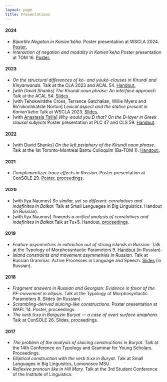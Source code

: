 ```yaml
---
layout: page
title: Presentations
---
```


<h4> 2024 </h4>

<ul>
	<li> <i>Bipartite Negaton in Kanien’kéha. </i> Poster presentation at WSCLA 2024. <a href="{{ site.baseurl }}/files/morgunova_wscla24_poster.pdf" class="pdf">Poster.</a> </li>
	<li> <i>Interaction of negation and modality in Kanien’keha </i> Poster presentation at TOM 16. <a href="{{ site.baseurl }}/files/morgunova_tom16_poster.pdf" class="pdf">Poster.</a> </li>
</ul>


<h4> 2023 </h4>

<ul>
	<li> <i>On the structural differences of kó- and yúukó-clauses in Kirundi and Kinyarwanda.</i> Talk at the CLA 2023 and ACAL 54. <a href="{{ site.baseurl }}/files/morgunova_2023_ACAL_handout.pdf" class="pdf">Handout.</a> </li>
	<li> <i>[with David Shanks] The Kirundi noun phrase: An interface approach</i> Talk at the ACAL 54. <a href="{{ site.baseurl }}/files/morgunova_shanks_acal.pdf" class="pdf">Slides</a>. </li>
	<li>[with Tehokwiráthe Cross, Terrance Gatchalian, Willie Myers and Ro'nikonhkátste Norton] <i> Lexical aspect and the stative present in Kanien'kéha </i> Talk at WSCLA 2023. <a href="{{ site.baseurl }}/files/wscla_slides.pdf" class="pdf">Slides</a>.</li>
	<li>[with <a href='https://www.anastasiatsilia.com/'>Anastasia Tsilia</a>] <i> Why would you D that? On the D-layer in Greek clausal subjects </i> Poster presentation at PLC 47 and CLS 59. <a href="{{ site.baseurl }}/files/greek_spr2023_handout.pdf" class="pdf">Handout</a>.</li>
</ul>


<h4> 2022 </h4>

<ul>
	<li>
		[with David Shanks] <i> On the left periphery of the Kirundi noun phrase.</i> Talk at the 1st Toronto-Montreal Bantu Colloquim (Ba-TOM 1). <a href="{{ site.baseurl }}/files/morgunova_shanks_batom_handout.pdf" class="pdf">Handout.</a>.
	</li>
</ul>

<h4> 2021 </h4>

<ul>
	<li> <i> Complementizer-trace effects in Russian. </i> Poster presentation at ConSOLE 29. <a href="{{ site.baseurl }}/files/morgunova_console29_poster.pdf" class="pdf">Poster</a>, <a href="{{ site.baseurl }}/files/console29-final-morgunova.pdf" class="pdf">proceedings</a>.</li>
</ul>


<h4> 2020 </h4>

<ul>
	<li>[with Ilya Naumov] <i>So similar, yet so different: correlatives and indefinites in Balkar.</i> Talk at Small Languages in Big Linguistics. Handout (in Russian).</li>
	<li> [with Ilya Naumov] <i>Towards a unified analysis of correlatives and indefinites in Balkar.</i>Talk at Tu+5. Handout, <a href="{{ site.baseurl }}/files/morgunova_naumov_correlatives_wh_indef_2020.pdf" class="pdf">proceedings</a>. </li>
</ul>

<h4> 2019 </h4>

<ul>
	<li> <i>Feature asymmetries in extraction out of strong islands in Russian.</i> Talk at the Typology of Morphosyntactic Parameters 9. <a href="{{ site.baseurl }}/files/morgunova_tmp2019_handout.pdf" class="pdf">Handout</a> (in Russian). </li>
	<li> <i>Island constraints and movement asymmetries in Russian.</i> Talk at Russian Grammar: Active Processes in Language and Speech. <a href="{{ site.baseurl }}/files/morgunova_rusgram_slides.pdf" class="pdf">Slides</a> (in Russian).</li>
</ul>

<h4> 2018 </h4>

<ul>
	<li> <i>Fragment answers in Russian and Georgian: Evidence in favor of the PF-movement in ellipsis.</i> Talk at the Typology of Morphosyntactic Parameters 8. Slides (in Russian). </li>
	<li> <i>Scrambling-derived sluicing-like constructions.</i> Poster presentation at WAFL 14. Poster, proceedings. </li>
	<li> <i>The verb ti:xə in Barguzin Buryat — a case of overt surface anaphora.</i> Talk at ConSOLE 26. Slides, proceedings.</li>
</ul>

<h4> 2017 </h4>

<ul>
	<li><i>The problem of the analysis of sluicing constructions in Buryat.</i> Talk at the 14th Conference on Typology and Grammar for Young Scholars. Proceedings.</li>
	<li><i>Elliptical construction with the verb ti:xə in Buryat.</i> Talk at Small Languages in Big Linguistics, Lomonosov MSU.</li>
	<li><i>Reflexive pronoun ške in Hill Mary.</i> Talk at the 3rd Student Conference of the Institute of Linguistics.</li>
</ul>
